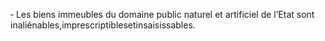 ‐ Les biens immeubles du domaine public naturel et artificiel de l’Etat sont inaliénables,imprescriptiblesetinsaisissables.